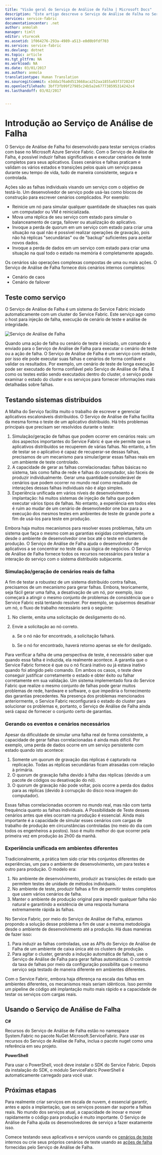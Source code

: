 ```yaml
---
title: "Visão geral do Serviço de Análise de Falha | Microsoft Docs"
description: "Este artigo descreve o Serviço de Análise de Falha no Service Fabric para induzir falhas e executar cenários de teste em seus serviços."
services: service-fabric
documentationcenter: .net
author: anmolah
manager: timlt
editor: vturecek
ms.assetid: 1f064276-293a-4989-a513-e0d0b9fdf703
ms.service: service-fabric
ms.devlang: dotnet
ms.topic: article
ms.tgt_pltfrm: NA
ms.workload: NA
ms.date: 03/01/2017
ms.author: anmola
translationtype: Human Translation
ms.sourcegitcommit: e3dda1f6a0d513668aca252aa1855a93f3720247
ms.openlocfilehash: 3bff3fb99f27985c24b5a2e677738595314242c4
ms.lasthandoff: 03/02/2017


---
```

# <a name="introduction-to-the-fault-analysis-service"></a>Introdução ao Serviço de Análise de Falha
O Serviço de Análise de Falha foi desenvolvido para testar serviços criados com base no Microsoft Azure Service Fabric. Com o Serviço de Análise de Falha, é possível induzir falhas significativas e executar cenários de teste completos para seus aplicativos. Esses cenários e falhas praticam e validam os vários estados e transições pelos quais um serviço passa durante seu tempo de vida, tudo de maneira consistente, segura e controlada.

Ações são as falhas individuais visando um serviço com o objetivo de testá-lo. Um desenvolvedor de serviço pode usá-las como blocos de construção para escrever cenários complicados. Por exemplo:

* Reinicie um nó para simular qualquer quantidade de situações nas quais um computador ou VM é reinicializada.
* Mova uma réplica de seu serviço com estado para simular o balanceamento de carga, failover ou atualização do aplicativo.
* Invoque a perda de quorum em um serviço com estado para criar uma situação na qual não é possível realizar operações de gravação, pois não há réplicas "secundárias" ou de "backup" suficientes para aceitar novos dados.
* Invoque a perda de dados em um serviço com estado para criar uma situação na qual todo o estado na memória é completamente apagado.

Os cenários são operações complexas compostas de uma ou mais ações. O Serviço de Análise de Falha fornece dois cenários internos completos:

* Cenário de caos
* Cenário de failover

## <a name="testing-as-a-service"></a>Teste como serviço
O Serviço de Análise de Falha é um sistema do Service Fabric iniciado automaticamente com um cluster do Service Fabric. Este serviço age como o host para injeção de falha, execução de cenário de teste e análise de integridade. 

![Serviço de Análise de Falha][0]

Quando uma ação de falha ou cenário de teste é iniciado, um comando é enviado para o Serviço de Análise de Falha para executar o cenário de teste ou a ação de falha. O Serviço de Análise de Falha é um serviço com estado, por isso ele pode executar suas falhas e cenários de forma confiável e validar os resultados. Por exemplo, um cenário de teste de longa execução pode ser executado de forma confiável pelo Serviço de Análise de Falha. E como os testes estão sendo executados dentro do cluster, o serviço pode examinar o estado do cluster e os serviços para fornecer informações mais detalhadas sobre falhas.

## <a name="testing-distributed-systems"></a>Testando sistemas distribuídos
A Malha do Serviço facilita muito o trabalho de escrever e gerenciar aplicativos escalonáveis distribuídos. O Serviço de Análise de Falha facilita da mesma forma o teste de um aplicativo distribuído. Há três problemas principais que precisam ser resolvidos durante o teste:

1. Simulação/geração de falhas que podem ocorrer em cenários reais: um dos aspectos importantes do Service Fabric é que ele permite que os aplicativos distribuídos se recuperem de várias falhas. No entanto, a fim de testar se o aplicativo é capaz de recuperar-se dessas falhas, precisamos de um mecanismo para simular/gerar essas falhas reais em um ambiente de teste controlado.
2. A capacidade de gerar as falhas correlacionadas: falhas básicas no sistema, tais como falha de rede e falhas do computador, são fáceis de produzir individualmente. Gerar uma quantidade considerável de cenários que podem ocorrer no mundo real como resultado de interações dessas falhas individuais não é algo simples.
3. Experiência unificada em vários níveis de desenvolvimento e implantação: há muitos sistemas de injeção de falha que podem executar vários tipos de falhas. No entanto, a experiência em todos eles é ruim ao mudar de um cenário de desenvolvedor one box para a execução dos mesmos testes em ambientes de teste de grande porte a fim de usá-los para teste em produção.

Embora haja muitos mecanismos para resolver esses problemas, falta um sistema que faça o mesmo com as garantias exigidas completamente, desde o ambiente de desenvolvedor one box até o teste em clusters de produção. O Serviço de Análise de Falha ajuda o desenvolvedor de aplicativos a se concentrar no teste da sua lógica de negócios. O Serviço de Análise de Falha fornece todos os recursos necessários para testar a interação do serviço com o sistema distribuído subjacente.

### <a name="simulatinggenerating-real-world-failure-scenarios"></a>Simulação/geração de cenários reais de falha
A fim de testar a robustez de um sistema distribuído contra falhas, precisamos de um mecanismo para gerar falhas. Embora, teoricamente, seja fácil gerar uma falha, a desativação de um nó, por exemplo, isso começará a atingir o mesmo conjunto de problemas de consistência que o Service Fabric está tentando resolver. Por exemplo, se quisermos desativar um nó, o fluxo de trabalho necessário será o seguinte:

1. No cliente, emita uma solicitação de desligamento do nó.
2. Envie a solicitação ao nó correto.
   
    a. Se o nó não for encontrado, a solicitação falhará.
   
    b. Se o nó for encontrado, haverá retorno apenas se ele for desligado.

Para verificar a falha de uma perspectiva de teste, é necessário saber que quando essa falha é induzida, ela realmente acontece. A garantia que o Service Fabric fornece é que ou o nó ficará inativo ou já estava inativo quando foi atingido pelo comando. Em ambos os casos, o teste deve conseguir justificar corretamente o estado e obter êxito ou falhar corretamente em sua validação. Um sistema implementado fora do Service Fabric que realize o mesmo conjunto de falhas pode gerar muitos problemas de rede, hardware e software, o que impediria o fornecimento das garantias precedentes. Na presença dos problemas mencionados anteriormente, o Service Fabric reconfigurará o estado do cluster para solucionar os problemas e, portanto, o Serviço de Análise de Falha ainda será capaz de fornecer o conjunto certo de garantias.

### <a name="generating-required-events-and-scenarios"></a>Gerando os eventos e cenários necessários
Apesar da dificuldade de simular uma falha real de forma consistente, a capacidade de gerar falhas correlacionadas é ainda mais difícil. Por exemplo, uma perda de dados ocorre em um serviço persistente com estado quando isto acontece:

1. Somente um quorum de gravação das réplicas é capturado na replicação. Todas as réplicas secundárias ficam atrasadas com relação à primária.
2. O quorum de gravação falha devido à falha das réplicas (devido a um pacote de códigos ou desativação do nó).
3. O quorum de gravação não pode voltar, pois ocorre a perda dos dados para as réplicas (devido à corrupção do disco nova imagem do computador).

Essas falhas correlacionadas ocorrem no mundo real, mas não com tanta frequência quanto as falhas individuais. A Possibilidade de Teste desses cenários antes que eles ocorram na produção é essencial. Ainda mais importante é a capacidade de simular esses cenários com cargas de trabalho de produção em circunstâncias controladas (no meio do dia com todos os engenheiros a postos). Isso é muito melhor do que ocorrer pela primeira vez em produção às 2h00 da manhã.

### <a name="unified-experience-across-different-environments"></a>Experiência unificada em ambientes diferentes
Tradicionalmente, a prática tem sido criar três conjuntos diferentes de experiências, um para o ambiente de desenvolvimento, um para testes e outro para produção. O modelo era:

1. No ambiente de desenvolvimento, produzir as transições de estado que permitem testes de unidade de métodos individuais.
2. No ambiente de teste, produzir falhas a fim de permitir testes completos que usem vários cenários de falha.
3. Manter o ambiente de produção original para impedir qualquer falha não natural e garantindo a existência de uma resposta humana extremamente rápida às falhas.

No Service Fabric, por meio do Serviço de Análise de Falha, estamos propondo a solução desse problema a fim de usar a mesma metodologia desde o ambiente de desenvolvimento até a produção. Há duas maneiras de fazer isso:

1. Para induzir as falhas controladas, use as APIs do Serviço de Análise de Falha de um ambiente de caixa única até os clusters de produção.
2. Para agitar o cluster, gerando a indução automática de falhas, use o Serviço de Análise de Falha para gerar falhas automáticas. O controle da taxa de falhas por meio da configuração possibilita que o mesmo serviço seja testado de maneira diferente em ambientes diferentes.

Com o Service Fabric, embora haja diferença na escala das falhas em ambientes diferentes, os mecanismos reais seriam idênticos. Isso permite um pipeline de código até implantação muito mais rápido e a capacidade de testar os serviços com cargas reais.

## <a name="using-the-fault-analysis-service"></a>Usando o Serviço de Análise de Falha
**C#**

Recursos do Serviço de Análise de Falha estão no namespace System.Fabric no pacote NuGet Microsoft.ServiceFabric. Para usar os recursos do Serviço de Análise de Falha, inclua o pacote nuget como uma referência em seu projeto.

**PowerShell**

Para usar o PowerShell, você deve instalar o SDK do Service Fabric. Depois da instalação do SDK, o módulo ServiceFabric PowerShell é automaticamente carregado para você usar.

## <a name="next-steps"></a>Próximas etapas
Para realmente criar serviços em escala de nuvem, é essencial garantir, antes e após a implantação, que os serviços possam dar suporte a falhas reais. No mundo dos serviços atual, a capacidade de inovar e mover rapidamente o código para produção é muito importante. O Serviço de Análise de Falha ajuda os desenvolvedores de serviço a fazer exatamente isso.

Comece testando seus aplicativos e serviços usando os [cenários de teste](service-fabric-testability-scenarios.md) internos ou crie seus próprios cenários de teste usando as [ações de falha](service-fabric-testability-actions.md) fornecidas pelo Serviço de Análise de Falha.

<!--Image references-->
[0]: ./media/service-fabric-testability-overview/faultanalysisservice.png

